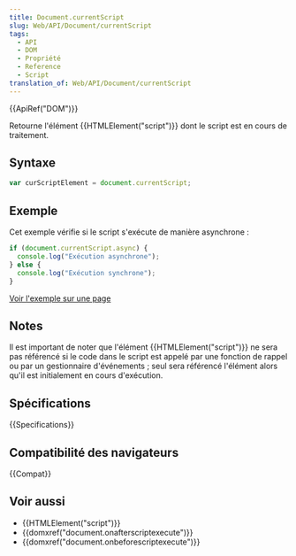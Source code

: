 ```yaml
---
title: Document.currentScript
slug: Web/API/Document/currentScript
tags:
  - API
  - DOM
  - Propriété
  - Reference
  - Script
translation_of: Web/API/Document/currentScript
---
```

{{ApiRef("DOM")}}

Retourne l'élément {{HTMLElement("script")}} dont le script est en cours de traitement.

## Syntaxe

```js
var curScriptElement = document.currentScript;
```

## Exemple

Cet exemple vérifie si le script s'exécute de manière asynchrone :

```js
if (document.currentScript.async) {
  console.log("Exécution asynchrone");
} else {
  console.log("Exécution synchrone");
}
```

[Voir l'exemple sur une page](/samples/html/currentScript.html)

## Notes

Il est important de noter que l'élément {{HTMLElement("script")}} ne sera pas référencé si le code dans le script est appelé par une fonction de rappel ou par un gestionnaire d'événements ; seul sera référencé l'élément alors qu'il est initialement en cours d'exécution.

## Spécifications

{{Specifications}}

## Compatibilité des navigateurs

{{Compat}}

## Voir aussi

- {{HTMLElement("script")}}
- {{domxref("document.onafterscriptexecute")}}
- {{domxref("document.onbeforescriptexecute")}}
